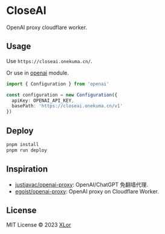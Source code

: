 # CloseAI

OpenAI proxy cloudflare worker.

## Usage

Use `https://closeai.onekuma.cn/`.

Or use in [openai](https://www.npmjs.com/package/openai) module.

```ts
import { Configuration } from 'openai'

const configuration = new Configuration({
  apiKey: OPENAI_API_KEY,
  basePath: 'https://closeai.onekuma.cn/v1'
})
```

## Deploy

```bash
pnpm install
pnpm run deploy
```

## Inspiration

+ [justjavac/openai-proxy](https://github.com/justjavac/openai-proxy): OpenAI/ChatGPT 免翻墙代理.
+ [egoist/openai-proxy](https://github.com/egoist/openai-proxy): OpenAI proxy on Cloudflare Worker.

## License

MIT License © 2023 [XLor](https://github.com/yjl9903)
